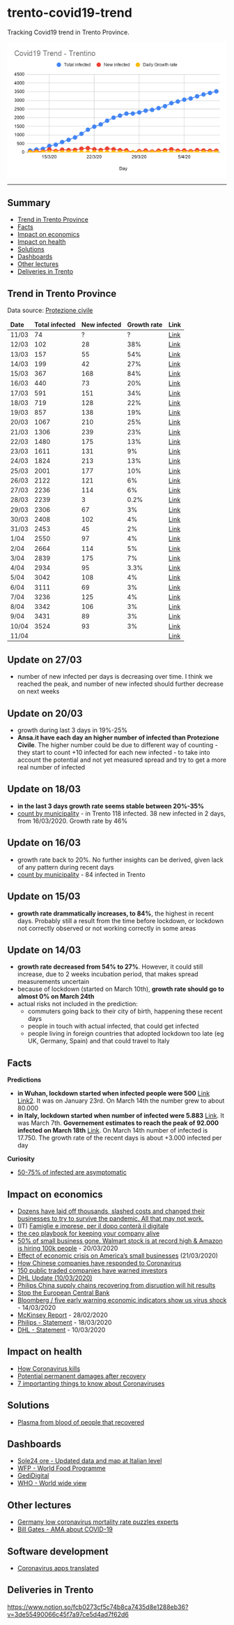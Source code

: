 # trento-covid19-trend

Tracking Covid19 trend in Trento Province.

<div align="center">
  <img src="covid-19-2020-04-10.png" align="center" text="trento-province-covid19-trend" alt="trento-province-covid19-trend-28-03-2020" />
  </div>
  
  <hr>


## Summary

- [Trend in Trento Province](#Trend-in-Trento-Province)
- [Facts](#facts)
- [Impact on economics](#Impact-on-economics)
- [Impact on health](#Impact-on-health)
- [Solutions](#solutions)
- [Dashboards](#Dashboards)
- [Other lectures](#other-lectures)
- [Deliveries in Trento](#deliveries-in-trento)

## Trend in Trento Province

Data source: [Protezione civile](http://www.protezionecivile.gov.it/media-comunicazione/comunicati-stampa)


<table>
  <thead>
    <tr>
      <td><b>Date</b></td>
      <td><b>Total infected</b></td>
      <td><b>New infected</b></td>
      <td><b>Growth rate</b></td>
      <td><b>Link</b></td>
    </tr>
  </thead>
  <tbody>
    <tr>
      <td>11/03</td>
      <td>74</td>
      <td>?</td>
      <td>?</td>
      <td><a href="http://www.protezionecivile.gov.it/media-comunicazione/comunicati-stampa/-/content-view/view/1228409">Link</a></td>
    </tr>
    <tr>
      <td>12/03</td>
      <td>102</td>
      <td>28</td>
      <td>38%</td>
      <td><a href="http://www.protezionecivile.gov.it/media-comunicazione/comunicati-stampa/-/content-view/view/1229047">Link</a></td>
    </tr>
    <tr>
      <td>13/03</td>
      <td>157</td>
      <td>55</td>
      <td>54%</td>
      <td><a href="http://www.protezionecivile.gov.it/media-comunicazione/comunicati-stampa/-/content-view/view/1226619">Link</a></td>
    </tr>
    <tr>
      <td>14/03</td>
      <td>199</td>
      <td>42</td>
      <td>27%</td>
      <td><a href="http://www.protezionecivile.gov.it/media-comunicazione/comunicati-stampa/-/content-view/view/1230113">Link</a></td>
  </tr>
       <tr>
      <td>15/03</td>
      <td>367</td>
      <td>168</td>
      <td>84%</td>
      <td><a href="http://www.protezionecivile.gov.it/media-comunicazione/comunicati-stampa/dettaglio/-/asset_publisher/default/content/coronavirus-sono-20-603-i-positivi">Link</a></td>
    </tr>
    <tr>
      <td>16/03</td>
      <td>440</td>
      <td>73</td>
      <td>20%</td>
      <td><a href="http://www.ansa.it/trentino/">Link</a></td>
    </tr>
    <tr>
      <td>17/03</td>
      <td>591</td>
      <td>151</td>
      <td>34%</td>
      <td><a href="http://www.ansa.it/trentino/notizie/2020/03/17/coronavirus-fugatti-in-trentino-151-contagi-in-piu-di-ieri_14fd10b7-da3b-4d00-9ac2-50c931969ef7.html">Link</a></td>
    </tr>
    <tr>
      <td>18/03</td>
      <td>719</td>
      <td>128</td>
      <td>22%</td>
      <td><a href="http://www.ansa.it/trentino/notizie/2020/03/18/coronavirus-nuova-vittima-in-trentino-salgono-a-8-i-morti_5b530f89-5f9f-4a16-b879-23bdbdde4771.html">Link</a></td>
    </tr>
     <tr>
      <td>19/03</td>
      <td>857</td>
      <td>138</td>
      <td>19%</td>
      <td><a href="http://www.ansa.it/trentino/notizie/2020/03/19/coronavirus-in-trentino-4-morti-138-contagi_15f224c0-c0ca-490a-9135-f650ee2cfc53.html">Link</a></td>
    </tr>
    <tr>
      <td>20/03</td>
      <td>1067</td>
      <td>210</td>
      <td>25%</td>
      <td><a href="http://www.ansa.it/trentino/notizie/2020/03/20/coronavirus-un-altro-morto-in-trentino-1.067-i-contagiati_dbe9eb2e-a985-46c8-bec0-fc6cda64e198.html">Link</a></td>
    </tr>
    <tr>
      <td>21/03</td>
      <td>1306</td>
      <td>239</td>
      <td>23%</td>
      <td><a href="http://www.ansa.it/trentino/notizie/2020/03/21/coronavirus-in-trentino-15-morti-in-24-ore_f1345c55-8e7a-4ced-9eb8-15f403a43308.html">Link</a></td>
    </tr>
     <tr>
      <td>22/03</td>
      <td>1480</td>
      <td>175</td>
      <td>13%</td>
      <td><a href="http://www.ansa.it/trentino/notizie/2020/03/22/coronavirus-sale-a-35-bilancio-morti-in-trentino_83d52f4d-db4f-4407-8bed-7d49dd824bc2.html">Link</a></td>
    </tr>
     <tr>
      <td>23/03</td>
      <td>1611</td>
      <td>131</td>
      <td>9%</td>
      <td><a href="http://www.ansa.it/trentino/notizie/2020/03/23/coronavirus-altri-6-morti-in-trentino-1.611-contagiati_4ff36bef-7e9c-4486-b72d-7b14dfe026d7.html">Link</a></td>
    </tr>
    <tr>
      <td>24/03</td>
      <td>1824</td>
      <td>213</td>
      <td>13%</td>
      <td><a href="http://www.ansa.it/trentino/notizie/2020/03/24/coronavirus-in-trentino-altri-15-morti-214-contagi_4506ec43-e8ad-432d-90a4-2ab3386ce324.html">Link</a></td>
    </tr>
    <tr>
      <td>25/03</td>
      <td>2001</td>
      <td>177</td>
      <td>10%</td>
      <td><a href="https://www.ansa.it/trentino/notizie/2020/03/25/coronavirus-altri-18-morti-in-trentino-2.001-contagiati_d192b80a-3d29-45da-b76e-f4e158fb3425.html">Link</a></td>
    </tr>
    <tr>
      <td>26/03</td>
      <td>2122</td>
      <td>121</td>
      <td>6%</td>
      <td><a href="https://www.ansa.it/trentino/notizie/2020/03/26/coronavirus-in-trentino-altri-12-morti-121-contagi_2815d59d-2477-4492-9f2b-ea216cedc567.html">Link</a></td>
    </tr>
    <tr>
      <td>27/03</td>
      <td>2236</td>
      <td>114</td>
      <td>6%</td>
      <td><a href="https://www.ansa.it/trentino/notizie/2020/03/27/coronavirus-altri-16-morti-in-trentino-2.236-i-contagiati_643197b5-ce49-42f8-9f27-567b6a048efc.html">Link</a></td>
    </tr>
    <tr>
      <td>28/03</td>
      <td>2239</td>
      <td>3</td>
      <td>0.2%</td>
      <td><a href="http://www.ansa.it/trentino/notizie/2020/03/28/coronavirus-fugatti-altri-18-decessi-numeri-tristi_c5f7e66b-59e3-4c4d-a298-62151ad3cb39.html">Link</a></td>
    </tr>
    <tr>
      <td>29/03</td>
      <td>2306</td>
      <td>67</td>
      <td>3%</td>
      <td><a href="http://www.ansa.it/trentino/notizie/2020/03/29/coronavirus-altri-9-morti-in-trentino-87-i-contagiati_da4944c4-5c03-4433-a3b1-e79c437b6ef0.html">Link</a></td>
    </tr>
     <tr>
      <td>30/03</td>
      <td>2408</td>
      <td>102</td>
      <td>4%</td>
      <td><a href="https://www.ansa.it/trentino/notizie/2020/03/30/coronavirus-in-trentino-altri-18-morti-102-contagi_e459e734-cad2-4e94-9e5e-2152c56cb70e.html">Link</a></td>
    </tr>
     <tr>
      <td>31/03</td>
      <td>2453</td>
      <td>45</td>
      <td>2%</td>
      <td><a href="https://www.ansa.it/trentino/notizie/2020/03/31/coronavirus-in-trentino-altri-17-morti-contagi-in-calo_74dcde29-0bab-4502-b4fa-db493907a3b0.html">Link</a></td>
    </tr>
    <tr>
      <td>1/04</td>
      <td>2550</td>
      <td>97</td>
      <td>4%</td>
      <td><a href="https://www.ansa.it/trentino/notizie/2020/04/01/coronavirus-9-decessi-in-trentino-97-i-contagiati_64085277-fa01-4977-b55f-8f0548eb9539.html">Link</a></td>
    </tr>
    <tr>
      <td>2/04</td>
      <td>2664</td>
      <td>114</td>
      <td>5%</td>
      <td><a href="https://www.ansa.it/trentino/notizie/2020/04/02/coronavirus-in-trentino-altri-14-morti-114-contagi_7880d159-f464-4fa1-820c-2b4bedcd55bf.html">Link</a></td>
    </tr>
     <tr>
      <td>3/04</td>
      <td>2839</td>
      <td>175</td>
      <td>7%</td>
      <td><a href="https://www.ansa.it/trentino/notizie/2020/04/03/coronavirus-altri-17-morti-in-trentino-204-nuovi-contagi_bd98b1e0-e10b-4830-92a9-b7ef4840aa25.html">Link</a></td>
    </tr>
    <tr>
      <td>4/04</td>
      <td>2934</td>
      <td>95</td>
      <td>3.3%</td>
      <td><a href="https://www.ansa.it/trentino/notizie/2020/04/04/coronavirus-altri-6-decessi-in-trentino-95-i-contagiati_8e3757fc-9c1a-4b3c-bbd8-e5f4178ca74a.html">Link</a></td>
    </tr>
    <tr>
      <td>5/04</td>
      <td>3042</td>
      <td>108</td>
      <td>4%</td>
      <td><a href="https://www.ansa.it/trentino/notizie/2020/04/05/coronavirus-altri-7-decessi-in-trentino-58-i-nuovi-contagi_b950a60b-e06b-4735-98c2-8dfd2bbdf52f.html">Link</a></td>
    </tr>
    <tr>
      <td>6/04</td>
      <td>3111</td>
      <td>69</td>
      <td>3%</td>
      <td><a href="https://www.ansa.it/trentino/notizie/2020/04/06/coronavirus-in-trentino-altri-13-morti-69-contagi-in-piu_3d10ac0c-2390-450f-a8d2-af436aefc14c.html">Link</a></td>
    </tr>
    <tr>
      <td>7/04</td>
      <td>3236</td>
      <td>125</td>
      <td>4%</td>
      <td><a href="https://www.ansa.it/trentino/notizie/2020/04/07/coronavirus-altri-14-morti-in-trentino-125-nuovi-contagi_53fc75f0-51f0-4f4f-ac66-79acdc77991e.html">Link</a></td>
    </tr>
    <tr>
      <td>8/04</td>
      <td>3342</td>
      <td>106</td>
      <td>3%</td>
      <td><a href="https://www.ansa.it/trentino/notizie/2020/04/08/coronavirus-altri-11-morti-in-trentino-106-contagi_0e197466-5c0f-42a6-91d2-daf144875002.html">Link</a></td>
    </tr>
    <tr>
      <td>9/04</td>
      <td>3431</td>
      <td>89</td>
      <td>3%</td>
      <td><a href="https://www.ansa.it/trentino/notizie/2020/04/09/coronavirus-13-nuovi-decessi-in-trentino-89-contagiati_08c5e25f-d6fe-4fd3-b7d4-4c917ec128cb.html">Link</a></td>
    </tr>
     <tr>
      <td>10/04</td>
      <td>3524</td>
      <td>93</td>
      <td>3%</td>
      <td><a href="https://www.ansa.it/trentino/notizie/2020/04/10/coronavirus-7-decessi-in-trentino-93-i-contagiati_e3a034ee-53e1-4a3a-a24c-e8257bda9c7e.html">Link</a></td>
    </tr>
     <tr>
      <td>11/04</td>
      <td></td>
      <td></td>
      <td></td>
      <td><a href="">Link</a></td>
    </tr>
  </tbody>
</table>

## Update on 27/03

- number of new infected per days is decreasing over time. I think we reached the peak, and number of new infected should further decrease on next weeks

## Update on 20/03

- growth during last 3 days in 19%-25%
- **Ansa.it have each day an higher number of infected than Protezione Civile**. The higher number could be due to different way of counting - they start to count +10 infected for each new infected - to take into account the potential and not yet measured spread and try to get a more real number of infected 


## Update on 18/03

- **in the last 3 days growth rate seems stable between 20%-35%** 
- [count by municipality](https://www.giornaletrentino.it/cronaca/coronavirus-mappa-dei-contagi-trento-arco-ledro-e-pergine-le-zone-pi%C3%B9-colpite-1.2296477) - in Trento 118 infected. 38 new infected in 2 days, from 16/03/2020. Growth rate by 46% 

## Update on 16/03

- growth rate back to 20%. No further insights can be derived, given lack of any pattern during recent days
- [count by municipality](https://www.lavocedeltrentino.it/2020/03/17/coronavirus-in-trentino-la-mappa-dei-comuni-interessati/) - 84 infected in Trento

## Update on 15/03

- **growth rate drammatically increases, to 84%**, the highest in recent days. Probably still a result from the time before lockdown, or lockdown not correctly observed or not working correctly in some areas  

## Update on 14/03

- **growth rate decreased from 54% to 27%**. However, it could still increase, due to 2 weeks incubation period, that makes spread measurements uncertain
- because of lockdown (started on March 10th), **growth rate should go to almost 0% on March 24th**
- actual risks not included in the prediction:
  - commuters going back to their city of birth, happening these recent days  
  - people in touch with actual infected, that could get infected  
  - people living in foreign countries that adopted lockdown too late (eg UK, Germany, Spain) and that could travel to Italy

## Facts

**Predictions**

- **in Wuhan, lockdown started when infected people were 500** [Link](https://en.wikipedia.org/wiki/Timeline_of_the_2019%E2%80%9320_coronavirus_pandemic_in_November_2019_%E2%80%93_January_2020#23_January) [Link2](https://www.facebook.com/cristiano.siri/posts/10158326307985763). It was on January 23rd. On March 14th the number grew to about 80.000
- **in Italy, lockdown started when number of infected were 5.883** [Link](http://www.protezionecivile.gov.it/media-comunicazione/comunicati-stampa/-/content-view/view/1225413). It was March 7th. **Governement estimates to reach the peak of 92.000 infected on March 18th** [Link](https://www.ilsole24ore.com/art/coronavirus-governo-stima-92mila-contagi-picco-18-marzo-ADfgS9C). On March 14th number of infected is 17.750. The growth rate of the recent days is about +3.000 infected per day 

**Curiosity**

- [50-75% of infected are asymptomatic](https://www.repubblica.it/salute/medicina-e-ricerca/2020/03/16/news/coronavirus_studio_il_50-75_dei_casi_a_vo_sono_asintomatici_e_molto_contagiosi-251474302/)

## Impact on economics

- [Dozens have laid off thousands, slashed costs and changed their businesses to try to survive the pandemic. All that may not work.](https://www.nytimes.com/2020/04/01/technology/virus-start-ups-pummeled-layoffs-unwinding.html?auth=login-facebook)
- (IT) [Famiglie e imprese, per il dopo conterà il digitale](https://roma.corriere.it/notizie/cronaca/20_aprile_04/per-dopocontera-digitale-e19e557a-75d0-11ea-856e-f9aa62c97d7a.shtml?fbclid=IwAR1FuGIKpfpXwbnugA65-da79u3dHQi-jR3WV20_l6l2jDVZpGeBGZOuC1Q&refresh_ce-cp)
- [the ceo playbook for keeping your company alive](https://steveblank.com/2020/04/01/the-ceo-playbook-for-keeping-your-company-alive/)
- [50% of small business gone. Walmart stock is at record high & Amazon is hiring 100k people](https://twitter.com/DanPriceSeattle/status/1241061860960612354) - 20/03/2020
- [Effect of economic crisis on America’s small businesses](https://docs.google.com/presentation/d/1IUTHX2kTagUUV88HUJCkp_P6iZgLCXXVHD9UeOwU_1w/mobilepresent?slide=id.g71b0a47020_30_486) (21/03/2020)
- [How Chinese companies have responded to Coronavirus](https://hbr.org/2020/03/how-chinese-companies-have-responded-to-coronavirus)
- [150 public traded companies have warned investors](https://www.cnbc.com/2020/03/11/coronavirus-at-least-150-companies-have-warned-investors.html)
- [DHL Update (10/03/2020)](https://www.logistics.dhl/content/dam/dhl/global/dhl-global-forwarding/documents/pdf/glo-dgf-statement-corona-virus.pdf)
- [Philips China supply chains recovering from disruption will hit results](https://seekingalpha.com/news/3548538-philips-china-supply-chains-recovering-disruption-will-hit-results)
- [Stop the European Central Bank](https://twitter.com/ThomasPHI2/status/1239953959256829957)
- [Bloomberg / five early warning economic indicators show us virus shock](https://www.bloomberg.com/news/articles/2020-03-14/five-early-warning-economic-indicators-show-u-s-virus-shock?) - 14/03/2020
- [McKinsey Report](https://www.mckinsey.com/~/media/McKinsey/Business%20Functions/Risk/Our%20Insights/COVID%2019%20Implications%20for%20business/COVID-19-Facts-and-Insights-February-28-2020-McKinsey.ashx) - 28/02/2020 
- [Philips - Statement](https://www.philips.com/a-w/about/news/archive/standard/news/articles/2020/20200318-statement-of-philips-ceo-frans-van-houten-on-the-covid-19-outbreak.html) - 18/03/2020
- [DHL - Statement](https://www.logistics.dhl/content/dam/dhl/global/dhl-global-forwarding/documents/pdf/glo-dgf-statement-corona-virus.pdf) - 10/03/2020

## Impact on health

- [How Coronavirus kills](https://www.youtube.com/watch?v=okg7uq_HrhQ)
- [Potential permanent damages after recovery](https://www.businessinsider.com/coronavirus-recovery-damage-lung-function-gasping-air-hong-kong-doctors-2020-3?IR=T)
- [7 importanting things to know about Coronaviruses](https://www.nytimes.com/2020/03/20/opinion/coronavirus-facts.html)

## Solutions

- [Plasma from blood of people that recovered](https://www.globalhealthnow.org/2020-03/covid-19s-stop-gap-solution-until-vaccines-and-antivirals-are-ready)

## Dashboards

- [Sole24 ore - Updated data and map at Italian level](https://lab24.ilsole24ore.com/coronavirus/)
- [WFP - World Food Programme](https://www.arcgis.com/apps/opsdashboard/index.html#/4f74fc222b7041cd9cc3c52e62af1b8c)
- [GediDigital](https://lab.gedidigital.it/gedi-visual/2020/coronavirus-in-italia/)
- [WHO - World wide view](https://experience.arcgis.com/experience/685d0ace521648f8a5beeeee1b9125cd)

## Other lectures

- [Germany low coronavirus mortality rate puzzles experts](https://www.theguardian.com/world/2020/mar/22/germany-low-coronavirus-mortality-rate-puzzles-experts)
- [Bill Gates - AMA about COVID-19](https://www.reddit.com/r/Coronavirus/comments/fksnbf/im_bill_gates_cochair_of_the_bill_melinda_gates/)

## Software development

- [Coronavirus apps translated](./Coronavirus-apps-translated-Connie-Chan.pdf)

## Deliveries in Trento

https://www.notion.so/fcb0273cf5c74b8ca7435d8e1288eb36?v=3de55490066c45f7a97ce5d4ad7f62d6

